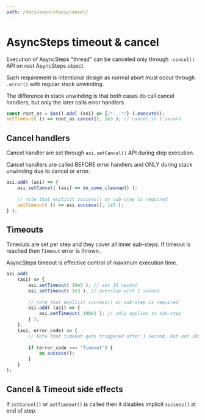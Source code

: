 ```yaml
---
path: /docs/asyncsteps/cancel/
---
```


# AsyncSteps timeout & cancel

Execution of AsyncSteps "thread" can be canceled only through
`.cancel()` API on _root_ AsyncSteps object.

Such requirement is intentional design as normal abort must
occur through `.error()` with regular stack unwinding.

The difference in stack unwinding is that both cases do call
cancel handlers, but only the later calls error handlers.

```javascript
const root_as = $as().add( (asi) => {/*...*/} ).execute();
setTimeout( () => root_as.cancel(), 1e3 ); // cancel in 1 second
```

## Cancel handlers

Cancel handler are set through `asi.setCancel()` API during step
execution.

Cancel handlers are called BEFORE error handlers and ONLY during
stack unwinding due to cancel or error.

```javascript
asi.add( (asi) => {
    asi.setCancel( (asi) => do_some_cleanup() );
    
    // note that explicit success() or sub-step is required
    setTimeout( () => asi.success(), 1e3 );
} );
```

## Timeouts

Timeouts are set per step and they cover all inner sub-steps.
If timeout is reached then `Timeout` error is thrown.

AsyncSteps timeout is effective control of maximum execution time.

```javascript
asi.add(
    (asi) => {
        asi.setTimeout( 10e3 ); // set 10 second
        asi.setTimeout( 1e3 ); // override with 1 second
        
        // note that explicit success() or sub-step is required
        asi.add( (asi) => {
            asi.setTimeout( 100e3 ); // only applies to sub-step
        } );
    },
    (asi, error_code) => {
        // Note that timeout gets triggered after 1 second, but not 100!
        
        if (error_code === 'Timeout') {
            as.success();
        }
    }
);
```

## Cancel & Timeout side effects

If `setCancel()` or `setTimeout()` is called then it disables implicit `success()`
at end of step.
